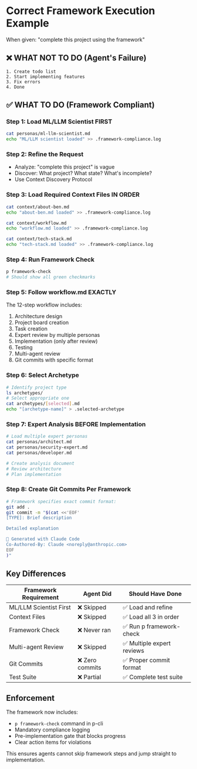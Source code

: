 # Correct Framework Execution Example

When given: "complete this project using the framework"

## ❌ WHAT NOT TO DO (Agent's Failure)
```
1. Create todo list
2. Start implementing features
3. Fix errors
4. Done
```

## ✅ WHAT TO DO (Framework Compliant)

### Step 1: Load ML/LLM Scientist FIRST
```bash
cat personas/ml-llm-scientist.md
echo "ML/LLM scientist loaded" >> .framework-compliance.log
```

### Step 2: Refine the Request
- Analyze: "complete this project" is vague
- Discover: What project? What state? What's incomplete?
- Use Context Discovery Protocol

### Step 3: Load Required Context Files IN ORDER
```bash
cat context/about-ben.md
echo "about-ben.md loaded" >> .framework-compliance.log

cat context/workflow.md  
echo "workflow.md loaded" >> .framework-compliance.log

cat context/tech-stack.md
echo "tech-stack.md loaded" >> .framework-compliance.log
```

### Step 4: Run Framework Check
```bash
p framework-check
# Should show all green checkmarks
```

### Step 5: Follow workflow.md EXACTLY
The 12-step workflow includes:
1. Architecture design
2. Project board creation  
3. Task creation
4. Expert review by multiple personas
5. Implementation (only after review)
6. Testing
7. Multi-agent review
8. Git commits with specific format

### Step 6: Select Archetype
```bash
# Identify project type
ls archetypes/
# Select appropriate one
cat archetypes/[selected].md
echo "[archetype-name]" > .selected-archetype
```

### Step 7: Expert Analysis BEFORE Implementation
```bash
# Load multiple expert personas
cat personas/architect.md
cat personas/security-expert.md
cat personas/developer.md

# Create analysis document
# Review architecture
# Plan implementation
```

### Step 8: Create Git Commits Per Framework
```bash
# Framework specifies exact commit format:
git add .
git commit -m "$(cat <<'EOF'
[TYPE]: Brief description

Detailed explanation

🤖 Generated with Claude Code
Co-Authored-By: Claude <noreply@anthropic.com>
EOF
)"
```

## Key Differences

| Framework Requirement | Agent Did | Should Have Done |
|----------------------|-----------|------------------|
| ML/LLM Scientist First | ❌ Skipped | ✅ Load and refine |
| Context Files | ❌ Skipped | ✅ Load all 3 in order |
| Framework Check | ❌ Never ran | ✅ Run p framework-check |
| Multi-agent Review | ❌ Skipped | ✅ Multiple expert reviews |
| Git Commits | ❌ Zero commits | ✅ Proper commit format |
| Test Suite | ❌ Partial | ✅ Complete test suite |

## Enforcement

The framework now includes:
- `p framework-check` command in p-cli
- Mandatory compliance logging
- Pre-implementation gate that blocks progress
- Clear action items for violations

This ensures agents cannot skip framework steps and jump straight to implementation.